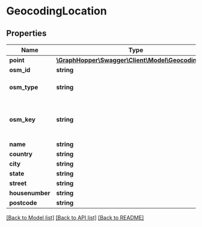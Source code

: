 # GeocodingLocation

## Properties
Name | Type | Description | Notes
------------ | ------------- | ------------- | -------------
**point** | [**\GraphHopper\Swagger\Client\Model\GeocodingPoint**](GeocodingPoint.md) |  | [optional] 
**osm_id** | **string** | OSM Id | [optional] 
**osm_type** | **string** | N &#x3D; node, R &#x3D; relation, W &#x3D; way | [optional] 
**osm_key** | **string** | The osm key of the result like &#x60;place&#x60; or &#x60;amenity&#x60; | [optional] 
**name** | **string** |  | [optional] 
**country** | **string** |  | [optional] 
**city** | **string** |  | [optional] 
**state** | **string** |  | [optional] 
**street** | **string** |  | [optional] 
**housenumber** | **string** |  | [optional] 
**postcode** | **string** |  | [optional] 

[[Back to Model list]](../README.md#documentation-for-models) [[Back to API list]](../README.md#documentation-for-api-endpoints) [[Back to README]](../README.md)


